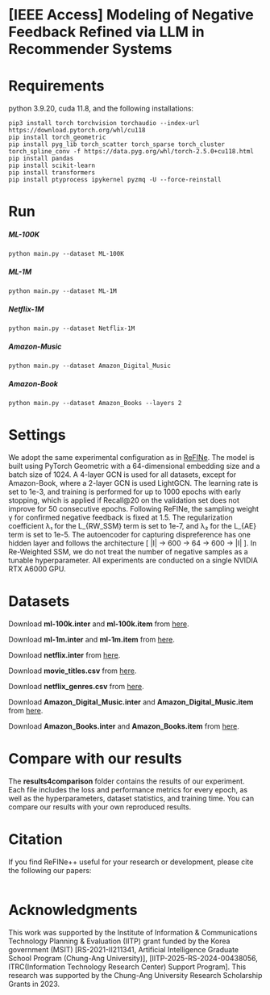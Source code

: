 # [IEEE Access] Modeling of Negative Feedback Refined via LLM in Recommender Systems

# Requirements
python 3.9.20, cuda 11.8, and the following installations:
```
pip3 install torch torchvision torchaudio --index-url https://download.pytorch.org/whl/cu118
pip install torch_geometric
pip install pyg_lib torch_scatter torch_sparse torch_cluster torch_spline_conv -f https://data.pyg.org/whl/torch-2.5.0+cu118.html
pip install pandas
pip install scikit-learn
pip install transformers
pip install ptyprocess ipykernel pyzmq -U --force-reinstall
```

# Run
##### ML-100K
```
python main.py --dataset ML-100K
```
##### ML-1M
```
python main.py --dataset ML-1M
```
##### Netflix-1M
```
python main.py --dataset Netflix-1M
```
##### Amazon-Music
```
python main.py --dataset Amazon_Digital_Music
```
##### Amazon-Book
```
python main.py --dataset Amazon_Books --layers 2
```

# Settings
We adopt the same experimental configuration as in [ReFINe](https://github.com/Chanwoo-Jeong-2000/ReFINe).
The model is built using PyTorch Geometric with a 64-dimensional embedding size and a batch size of 1024.
A 4-layer GCN is used for all datasets, except for Amazon-Book, where a 2-layer GCN is used LightGCN.
The learning rate is set to 1e-3, and training is performed for up to 1000 epochs with early stopping, which is applied if Recall@20 on the validation set does not improve for 50 consecutive epochs.
Following ReFINe, the sampling weight γ for confirmed negative feedback is fixed at 1.5.
The regularization coefficient λ₁ for the L_{RW_SSM} term is set to 1e-7, and λ₂ for the L_{AE} term is set to 1e-5.
The autoencoder for capturing dispreference has one hidden layer and follows the architecture [ |I| -> 600 -> 64 -> 600 -> |I| ].
In Re-Weighted SSM, we do not treat the number of negative samples as a tunable hyperparameter.
All experiments are conducted on a single NVIDIA RTX A6000 GPU.

# Datasets
Download **ml-100k.inter** and **ml-100k.item** from [here](https://recbole.s3-accelerate.amazonaws.com/ProcessedDatasets/MovieLens/ml-100k.zip).

Download **ml-1m.inter** and **ml-1m.item** from [here](https://recbole.s3-accelerate.amazonaws.com/ProcessedDatasets/MovieLens/ml-1m.zip).

Download **netflix.inter** from [here](https://recbole.s3-accelerate.amazonaws.com/ProcessedDatasets/Netflix/netflix.zip).

Download **movie_titles.csv** from [here](https://www.kaggle.com/datasets/netflix-inc/netflix-prize-data?select=movie_titles.csv).

Download **netflix_genres.csv** from [here](https://github.com/tommasocarraro/netflix-prize-with-genres).

Download **Amazon_Digital_Music.inter** and **Amazon_Digital_Music.item** from [here](https://recbole.s3-accelerate.amazonaws.com/ProcessedDatasets/Amazon_ratings/Amazon_Digital_Music.zip).

Download **Amazon_Books.inter** and **Amazon_Books.item** from [here](https://recbole.s3-accelerate.amazonaws.com/ProcessedDatasets/Amazon_ratings/Amazon_Books.zip).

# Compare with our results
The **results4comparison** folder contains the results of our experiment.
Each file includes the loss and performance metrics for every epoch, as well as the hyperparameters, dataset statistics, and training time.
You can compare our results with your own reproduced results.

# Citation
If you find ReFINe++ useful for your research or development, please cite the following our papers:
```

```

# Acknowledgments
This work was supported by the Institute of Information \& Communications Technology Planning \& Evaluation (IITP) grant funded by the Korea government (MSIT) [RS-2021-II211341, Artificial Intelligence Graduate School Program (Chung-Ang University)], [IITP-2025-RS-2024-00438056, ITRC(Information Technology Research Center) Support Program]. This research was supported by the Chung-Ang University Research Scholarship Grants in 2023. 
